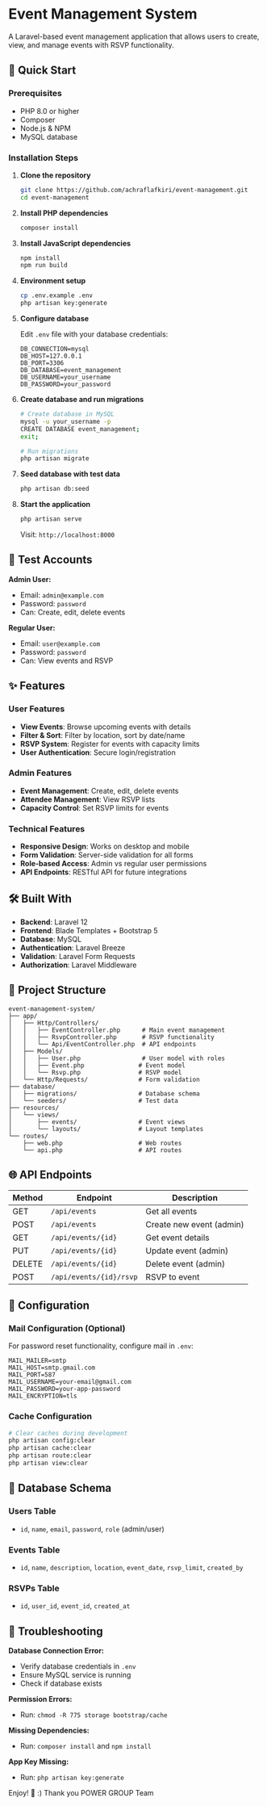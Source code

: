 # Event Management System

A Laravel-based event management application that allows users to create, view, and manage events with RSVP functionality.

## 🚀 Quick Start

### Prerequisites
- PHP 8.0 or higher
- Composer
- Node.js & NPM
- MySQL database

### Installation Steps

1. **Clone the repository**
   ```bash
   git clone https://github.com/achraflafkiri/event-management.git
   cd event-management
   ```

2. **Install PHP dependencies**
   ```bash
   composer install
   ```

3. **Install JavaScript dependencies**
   ```bash
   npm install
   npm run build
   ```

4. **Environment setup**
   ```bash
   cp .env.example .env
   php artisan key:generate
   ```

5. **Configure database**
   
   Edit `.env` file with your database credentials:
   ```env
   DB_CONNECTION=mysql
   DB_HOST=127.0.0.1
   DB_PORT=3306
   DB_DATABASE=event_management
   DB_USERNAME=your_username
   DB_PASSWORD=your_password
   ```

6. **Create database and run migrations**
   ```bash
   # Create database in MySQL
   mysql -u your_username -p
   CREATE DATABASE event_management;
   exit;
   
   # Run migrations
   php artisan migrate
   ```

7. **Seed database with test data**
   ```bash
   php artisan db:seed
   ```

8. **Start the application**
   ```bash
   php artisan serve
   ```
   
   Visit: `http://localhost:8000`

## 👤 Test Accounts

**Admin User:**
- Email: `admin@example.com`
- Password: `password`
- Can: Create, edit, delete events

**Regular User:**
- Email: `user@example.com`
- Password: `password`
- Can: View events and RSVP

## ✨ Features

### User Features
- **View Events**: Browse upcoming events with details
- **Filter & Sort**: Filter by location, sort by date/name
- **RSVP System**: Register for events with capacity limits
- **User Authentication**: Secure login/registration

### Admin Features  
- **Event Management**: Create, edit, delete events
- **Attendee Management**: View RSVP lists
- **Capacity Control**: Set RSVP limits for events

### Technical Features
- **Responsive Design**: Works on desktop and mobile
- **Form Validation**: Server-side validation for all forms
- **Role-based Access**: Admin vs regular user permissions
- **API Endpoints**: RESTful API for future integrations

## 🛠 Built With

- **Backend**: Laravel 12
- **Frontend**: Blade Templates + Bootstrap 5
- **Database**: MySQL
- **Authentication**: Laravel Breeze
- **Validation**: Laravel Form Requests
- **Authorization**: Laravel Middleware

## 📁 Project Structure

```
event-management-system/
├── app/
│   ├── Http/Controllers/
│   │   ├── EventController.php      # Main event management
│   │   ├── RsvpController.php       # RSVP functionality
│   │   └── Api/EventController.php  # API endpoints
│   ├── Models/
│   │   ├── User.php                 # User model with roles
│   │   ├── Event.php               # Event model
│   │   └── Rsvp.php                # RSVP model
│   └── Http/Requests/              # Form validation
├── database/
│   ├── migrations/                 # Database schema
│   └── seeders/                    # Test data
├── resources/
│   └── views/
│       ├── events/                 # Event views
│       └── layouts/                # Layout templates
└── routes/
    ├── web.php                     # Web routes
    └── api.php                     # API routes
```

## 🌐 API Endpoints

| Method | Endpoint | Description |
|--------|----------|-------------|
| GET | `/api/events` | Get all events |
| POST | `/api/events` | Create new event (admin) |
| GET | `/api/events/{id}` | Get event details |
| PUT | `/api/events/{id}` | Update event (admin) |
| DELETE | `/api/events/{id}` | Delete event (admin) |
| POST | `/api/events/{id}/rsvp` | RSVP to event |

## 🔧 Configuration

### Mail Configuration (Optional)
For password reset functionality, configure mail in `.env`:
```env
MAIL_MAILER=smtp
MAIL_HOST=smtp.gmail.com
MAIL_PORT=587
MAIL_USERNAME=your-email@gmail.com
MAIL_PASSWORD=your-app-password
MAIL_ENCRYPTION=tls
```

### Cache Configuration
```bash
# Clear caches during development
php artisan config:clear
php artisan cache:clear
php artisan route:clear
php artisan view:clear
```

## 📝 Database Schema

### Users Table
- `id`, `name`, `email`, `password`, `role` (admin/user)

### Events Table  
- `id`, `name`, `description`, `location`, `event_date`, `rsvp_limit`, `created_by`

### RSVPs Table
- `id`, `user_id`, `event_id`, `created_at`

## 🐛 Troubleshooting

**Database Connection Error:**
- Verify database credentials in `.env`
- Ensure MySQL service is running
- Check if database exists

**Permission Errors:**
- Run: `chmod -R 775 storage bootstrap/cache`

**Missing Dependencies:**
- Run: `composer install` and `npm install`

**App Key Missing:**
- Run: `php artisan key:generate`

Enjoy! 🎉 :) Thank you POWER GROUP Team
